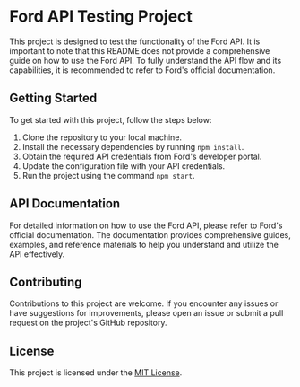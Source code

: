 # Ford API Testing Project

This project is designed to test the functionality of the Ford API. It is important to note that this README does not provide a comprehensive guide on how to use the Ford API. To fully understand the API flow and its capabilities, it is recommended to refer to Ford's official documentation.

## Getting Started

To get started with this project, follow the steps below:

1. Clone the repository to your local machine.
2. Install the necessary dependencies by running `npm install`.
3. Obtain the required API credentials from Ford's developer portal.
4. Update the configuration file with your API credentials.
5. Run the project using the command `npm start`.

## API Documentation

For detailed information on how to use the Ford API, please refer to Ford's official documentation. The documentation provides comprehensive guides, examples, and reference materials to help you understand and utilize the API effectively.

## Contributing

Contributions to this project are welcome. If you encounter any issues or have suggestions for improvements, please open an issue or submit a pull request on the project's GitHub repository.

## License

This project is licensed under the [MIT License](LICENSE).
